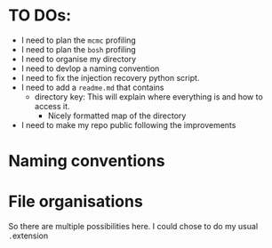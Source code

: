 # TO DOs:
 - I need to plan the `mcmc` profiling
 - I need to plan the `bosh` profiling 
 - I need to organise my directory
 - I need to devlop a naming convention 
 - I need to fix the injection recovery python script.
 - I need to add a `readme.md` that contains
     - directory key: This will explain where everything is and how to access it. 
         - Nicely formatted map of the directory 
 - I need to make my repo public following the improvements

# Naming conventions

# File organisations
So there are multiple possibilities here. I could chose to do my usual `.`extension 